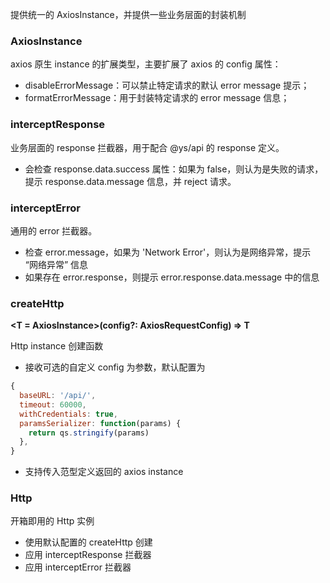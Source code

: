提供统一的 AxiosInstance，并提供一些业务层面的封装机制

### AxiosInstance

axios 原生 instance 的扩展类型，主要扩展了 axios 的 config 属性：

- disableErrorMessage：可以禁止特定请求的默认 error message 提示；
- formatErrorMessage：用于封装特定请求的 error message 信息；

### interceptResponse

业务层面的 response 拦截器，用于配合 @ys/api 的 response 定义。

- 会检查 response.data.success 属性：如果为 false，则认为是失败的请求，提示 response.data.message 信息，并 reject 请求。

### interceptError

通用的 error 拦截器。

- 检查 error.message，如果为 'Network Error'，则认为是网络异常，提示 “网络异常” 信息
- 如果存在 error.response，则提示 error.response.data.message 中的信息

### createHttp

**&lt;T = AxiosInstance&gt;(config?: AxiosRequestConfig) => T**

Http instance 创建函数

- 接收可选的自定义 config 为参数，默认配置为

```javascript
{
  baseURL: '/api/',
  timeout: 60000,
  withCredentials: true,
  paramsSerializer: function(params) {
    return qs.stringify(params)
  },
}
```

- 支持传入范型定义返回的 axios instance

### Http

开箱即用的 Http 实例

- 使用默认配置的 createHttp 创建
- 应用 interceptResponse 拦截器
- 应用 interceptError 拦截器
